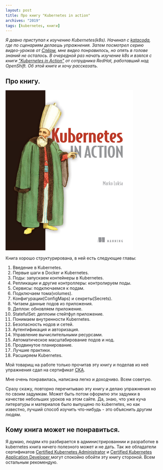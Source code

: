 ```yaml
---
layout: post
title: Про книгу "Kubernetes in action"
archives: "2019"
tags: [kubernetes, книги]
---
```

_Я давно приступал к изучению Kubernetes(k8s). Начинал с [katacoda](https://www.katacoda.com/courses/kubernetes), где по сценариям делаешь упражнения. Затем посмотрел серию видео-уроков от [Слёрм](https://habr.com/ru/company/southbridge/blog/419569/), мне видео понравилось, но опять в голове знаний не осталось. В очередной раз начать изучение k8s и взялся с книги ["Kubernetes in Action"](https://www.manning.com/books/kubernetes-in-action) от сотрудника RedHat, работавший над OpenShift. Об этой книге и хочу рассказать._
<!--more-->

## Про книгу.

<img src="k8s-in-action.png" alt="Обложка" width="420">

Книга хорошо структурирована, в ней есть следующие главы:

1. Введение в Kubernetes.
2. Первые шаги в Docker и Kubernetes.
3. Поды: запускаем контейнеры в Kubernetes.
4. Репликации и другие контроллеры: контролируем поды.
5. Сервисы: подключаемся к подам.
6. Подключаем тома(volumes).
7. Конфигурации(ConfigMaps) и секреты(Secrets).
8. Читаем данные подов из приложения.
9. Деплои: обновляем приложение.
10. StatefulSet: деплоим стейтфул приложение.
11. Понимаем внутренности Kubernetes.
12. Безопасность нодов и сетей.
13. Аутентификация и авторизация.
14. Управление вычислительными ресурсами.
15. Автоматическое масштабирование подов и нод.
16. Продвинутое планирование.
17. Лучшие практики.
18. Расширяем Kubernetes.

Мой товарищ на работе только прочитав эту книгу и поделав из неё упражнения сдал на сертификат [CKA](https://www.cncf.io/certification/cka/).

Мне очень понравилась, написана легко и доходчиво. Всем советую.


Сразу скажу, повторно перечитываю эту книгу и делаю упражнения но по своим задумкам. Может быть потом оформлю эти задумки в качестве небольших уроков на этом сайте. Да, знаю, что уже куча литературы и материалов было выпущено по kubernetes, но как известно, лучший способ изучить что-нибудь - это объяснить другим людям.

## Кому книга может не понравиться.

Я думаю, людям кто разбирается в администрированнии и разработке в kubernetes книга ничего полезного может и не дать. Так же обладатели сертификатов [Certified Kubernetes Administrator](https://www.cncf.io/certification/cka/) и [Certified Kubernetes Application Developer ](https://www.cncf.io/certification/ckad/) могут спокойно обойти эту книгу стороной. Всем остальным рекомендую.
